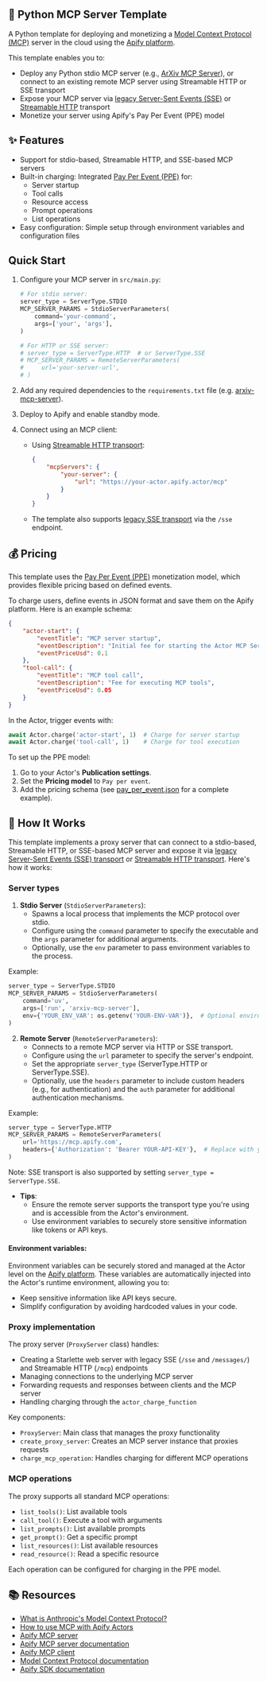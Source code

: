 ## 🚀 Python MCP Server Template

A Python template for deploying and monetizing a [Model Context Protocol (MCP)](https://modelcontextprotocol.io) server in the cloud using the [Apify platform](https://docs.apify.com/platform/actors).

This template enables you to:

- Deploy any Python stdio MCP server (e.g., [ArXiv MCP Server](https://github.com/blazickjp/arxiv-mcp-server)), or connect to an existing remote MCP server using Streamable HTTP or SSE transport
- Expose your MCP server via [legacy Server-Sent Events (SSE)](https://modelcontextprotocol.io/specification/2024-11-05/basic/transports#http-with-sse) or [Streamable HTTP](https://modelcontextprotocol.io/specification/2025-06-18/basic/transports#streamable-http) transport
- Monetize your server using Apify's Pay Per Event (PPE) model

## ✨ Features

- Support for stdio-based, Streamable HTTP, and SSE-based MCP servers
- Built-in charging: Integrated [Pay Per Event (PPE)](https://docs.apify.com/platform/actors/publishing/monetize#pay-per-event-pricing-model) for:
    - Server startup
    - Tool calls
    - Resource access
    - Prompt operations
    - List operations
- Easy configuration: Simple setup through environment variables and configuration files

## Quick Start

1. Configure your MCP server in `src/main.py`:

    ```python
    # For stdio server:
    server_type = ServerType.STDIO
    MCP_SERVER_PARAMS = StdioServerParameters(
        command='your-command',
        args=['your', 'args'],
    )

    # For HTTP or SSE server:
    # server_type = ServerType.HTTP  # or ServerType.SSE
    # MCP_SERVER_PARAMS = RemoteServerParameters(
    #     url='your-server-url',
    # )
    ```

2. Add any required dependencies to the `requirements.txt` file (e.g. [arxiv-mcp-server](https://github.com/blazickjp/arxiv-mcp-server)).
3. Deploy to Apify and enable standby mode.
4. Connect using an MCP client:
    - Using [Streamable HTTP transport](https://modelcontextprotocol.io/specification/2025-06-18/basic/transports#streamable-http):
        ```json
        {
            "mcpServers": {
                "your-server": {
                    "url": "https://your-actor.apify.actor/mcp"
                }
            }
        }
        ```
    - The template also supports [legacy SSE transport](https://modelcontextprotocol.io/specification/2024-11-05/basic/transports#http-with-sse) via the `/sse` endpoint.

## 💰 Pricing

This template uses the [Pay Per Event (PPE)](https://docs.apify.com/platform/actors/publishing/monetize#pay-per-event-pricing-model) monetization model, which provides flexible pricing based on defined events.

To charge users, define events in JSON format and save them on the Apify platform. Here is an example schema:

```json
{
    "actor-start": {
        "eventTitle": "MCP server startup",
        "eventDescription": "Initial fee for starting the Actor MCP Server",
        "eventPriceUsd": 0.1
    },
    "tool-call": {
        "eventTitle": "MCP tool call",
        "eventDescription": "Fee for executing MCP tools",
        "eventPriceUsd": 0.05
    }
}
```

In the Actor, trigger events with:

```python
await Actor.charge('actor-start', 1)  # Charge for server startup
await Actor.charge('tool-call', 1)    # Charge for tool execution
```

To set up the PPE model:

1. Go to your Actor's **Publication settings**.
2. Set the **Pricing model** to `Pay per event`.
3. Add the pricing schema (see [pay_per_event.json](.actor/pay_per_event.json) for a complete example).

## 🔧 How It Works

This template implements a proxy server that can connect to a stdio-based, Streamable HTTP, or SSE-based MCP server and expose it via [legacy Server-Sent Events (SSE) transport](https://modelcontextprotocol.io/specification/2024-11-05/basic/transports#http-with-sse) or [Streamable HTTP transport](https://modelcontextprotocol.io/specification/2025-06-18/basic/transports#streamable-http). Here's how it works:

### Server types

1. **Stdio Server** (`StdioServerParameters`):
    - Spawns a local process that implements the MCP protocol over stdio.
    - Configure using the `command` parameter to specify the executable and the `args` parameter for additional arguments.
    - Optionally, use the `env` parameter to pass environment variables to the process.

Example:

```python
server_type = ServerType.STDIO
MCP_SERVER_PARAMS = StdioServerParameters(
    command='uv',
    args=['run', 'arxiv-mcp-server'],
    env={'YOUR_ENV_VAR': os.getenv('YOUR-ENV-VAR')},  # Optional environment variables
)
```

2. **Remote Server** (`RemoteServerParameters`):
    - Connects to a remote MCP server via HTTP or SSE transport.
    - Configure using the `url` parameter to specify the server's endpoint.
    - Set the appropriate `server_type` (ServerType.HTTP or ServerType.SSE).
    - Optionally, use the `headers` parameter to include custom headers (e.g., for authentication) and the `auth` parameter for additional authentication mechanisms.

Example:

```python
server_type = ServerType.HTTP
MCP_SERVER_PARAMS = RemoteServerParameters(
    url='https://mcp.apify.com',
    headers={'Authorization': 'Bearer YOUR-API-KEY'},  # Replace with your authentication token
)
```

Note: SSE transport is also supported by setting `server_type = ServerType.SSE`.

- **Tips**:
    - Ensure the remote server supports the transport type you're using and is accessible from the Actor's environment.
    - Use environment variables to securely store sensitive information like tokens or API keys.

#### Environment variables:

Environment variables can be securely stored and managed at the Actor level on the [Apify platform](https://docs.apify.com/platform/actors/development/programming-interface/environment-variables#custom-environment-variables). These variables are automatically injected into the Actor's runtime environment, allowing you to:

- Keep sensitive information like API keys secure.
- Simplify configuration by avoiding hardcoded values in your code.

### Proxy implementation

The proxy server (`ProxyServer` class) handles:

- Creating a Starlette web server with legacy SSE (`/sse` and `/messages/`) and Streamable HTTP (`/mcp`) endpoints
- Managing connections to the underlying MCP server
- Forwarding requests and responses between clients and the MCP server
- Handling charging through the `actor_charge_function`

Key components:

- `ProxyServer`: Main class that manages the proxy functionality
- `create_proxy_server`: Creates an MCP server instance that proxies requests
- `charge_mcp_operation`: Handles charging for different MCP operations

### MCP operations

The proxy supports all standard MCP operations:

- `list_tools()`: List available tools
- `call_tool()`: Execute a tool with arguments
- `list_prompts()`: List available prompts
- `get_prompt()`: Get a specific prompt
- `list_resources()`: List available resources
- `read_resource()`: Read a specific resource

Each operation can be configured for charging in the PPE model.

## 📚 Resources

- [What is Anthropic's Model Context Protocol?](https://blog.apify.com/what-is-model-context-protocol/)
- [How to use MCP with Apify Actors](https://blog.apify.com/how-to-use-mcp/)
- [Apify MCP server](https://mcp.apify.com)
- [Apify MCP server documentation](https://docs.apify.com/platform/integrations/mcp)
- [Apify MCP client](https://apify.com/jiri.spilka/tester-mcp-client)
- [Model Context Protocol documentation](https://modelcontextprotocol.io)
- [Apify SDK documentation](https://docs.apify.com/sdk/js/)
